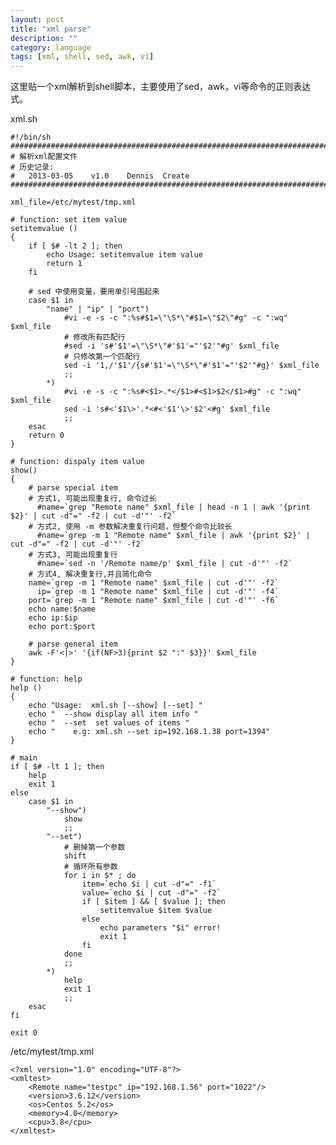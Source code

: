 ```yaml
---
layout: post
title: "xml parse"
description: ""
category: language
tags: [xml, shell, sed, awk, vi]
---
```


这里贴一个xml解析到shell脚本，主要使用了sed，awk，vi等命令的正则表达式。

xml.sh

	#!/bin/sh
	################################################################################
	# 解析xml配置文件
	# 历史记录:
	#   2013-03-05    v1.0    Dennis  Create
	################################################################################

	xml_file=/etc/mytest/tmp.xml

	# function: set item value
	setitemvalue ()
	{
		if [ $# -lt 2 ]; then
			echo Usage: setitemvalue item value
			return 1
		fi

		# sed 中使用变量，要用单引号围起来
		case $1 in
			"name" | "ip" | "port")
				#vi -e -s -c ":%s#$1=\"\S*\"#$1=\"$2\"#g" -c ":wq" $xml_file
				# 修改所有匹配行
				#sed -i 's#'$1'=\"\S*\"#'$1'="'$2'"#g' $xml_file
				# 只修改第一个匹配行
				sed -i '1,/'$1'/{s#'$1'=\"\S*\"#'$1'="'$2'"#g}' $xml_file 
				;;
			*)
				#vi -e -s -c ":%s#<$1>.*</$1>#<$1>$2</$1>#g" -c ":wq" $xml_file
				sed -i 's#<'$1\>'.*<#<'$1'\>'$2'<#g' $xml_file 
				;;
		esac
		return 0
	}

	# function: dispaly item value
	show()
	{
		# parse special item
		# 方式1, 可能出现重复行, 命令过长
		  #name=`grep "Remote name" $xml_file | head -n 1 | awk '{print $2}' | cut -d"=" -f2 | cut -d'"' -f2`
		# 方式2, 使用 -m 参数解决重复行问题，但整个命令比较长
		  #name=`grep -m 1 "Remote name" $xml_file | awk '{print $2}' | cut -d"=" -f2 | cut -d'"' -f2`
		# 方式3, 可能出现重复行
		  #name=`sed -n '/Remote name/p' $xml_file | cut -d'"' -f2`
		# 方式4, 解决重复行,并且简化命令
		name=`grep -m 1 "Remote name" $xml_file | cut -d'"' -f2`
		  ip=`grep -m 1 "Remote name" $xml_file | cut -d'"' -f4`
		port=`grep -m 1 "Remote name" $xml_file | cut -d'"' -f6`
		echo name:$name
		echo ip:$ip
		echo port:$port

		# parse general item
		awk -F'<|>' '{if(NF>3){print $2 ":" $3}}' $xml_file
	}

	# function: help
	help ()
	{
		echo "Usage:  xml.sh [--show] [--set] "
		echo "  --show display all item info "
		echo "  --set  set values of items "
		echo "    e.g: xml.sh --set ip=192.168.1.38 port=1394"
	}

	# main
	if [ $# -lt 1 ]; then
		help
		exit 1
	else
		case $1 in
			"--show")
				show
				;;
			"--set")
				# 删掉第一个参数
				shift
				# 循环所有参数
				for i in $* ; do
					item=`echo $i | cut -d"=" -f1`
					value=`echo $i | cut -d"=" -f2`
					if [ $item ] && [ $value ]; then
						setitemvalue $item $value
					else
						echo parameters "$i" error!
						exit 1
					fi
				done
				;;
			*)
				help
				exit 1
				;;
		esac
	fi

	exit 0


/etc/mytest/tmp.xml

	<?xml version="1.0" encoding="UTF-8"?>
	<xmltest>
		<Remote name="testpc" ip="192.168.1.56" port="1022"/>
		<version>3.6.12</version>
		<os>Centos 5.2</os>
		<memory>4.0</memory>
		<cpu>3.8</cpu>
	</xmltest>

